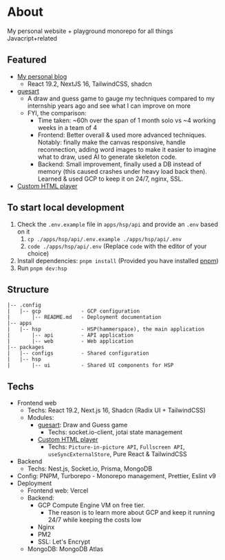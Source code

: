 # About

My personal website + playground monorepo for all things Javacript+related

## Featured

- [My personal blog](https://hspln.com)
  - React 19.2, NextJS 16, TailwindCSS, shadcn
- [guesart](https://hspln.com/guesart)
  - A draw and guess game to gauge my techniques compared to my internship years ago and see what I can improve on more
  - FYI, the comparison:
    - Time taken: ~60h over the span of 1 month solo  vs ~4 working weeks in a team of 4
    - Frontend: Better overall & used more advanced techniques. Notably: finally make the canvas responsive, handle reconnection, adding word images to make it easier to imagine what to draw, used AI to generate skeleton code.
    - Backend: Small improvement, finally used a DB instead of memory (this caused crashes under heavy load back then). Learned & used GCP to keep it on 24/7, nginx, SSL.
- [Custom HTML player](https://hspln.com/player)

## To start local development

1. Check the `.env.example` file in `apps/hsp/api` and provide an `.env` based on it 
   1. `cp ./apps/hsp/api/.env.example ./apps/hsp/api/.env`
   2. `code ./apps/hsp/api/.env` (Replace `code` with the editor of your choice)
2. Install dependencies: `pnpm install` (Provided you have installed [pnpm](https://pnpm.io/installation))
3. Run `pnpm dev:hsp`

## Structure

```
|-- .config
|   |-- gcp             - GCP configuration
|       |-- README.md   - Deployment documentation
|-- apps
|   |-- hsp             - HSP(hammerspace), the main application
|       |-- api         - API application
|       |-- web         - Web application
|-- packages
|   |-- configs         - Shared configuration
|   |-- hsp
|       |-- ui          - Shared UI components for HSP
```

## Techs

- Frontend web
  - Techs: React 19.2, Next.js 16, Shadcn (Radix UI + TailwindCSS)
  - Modules:
    - [guesart](https://web.hspln.com): Draw and Guess game
      - Techs: socket.io-client, jotai state management
    - [Custom HTML player](https://web.hspln.com/player)
      - Techs: `Picture-in-picture API`, `Fullscreen API`, `useSyncExternalStore`, Pure React & TailwindCSS
- Backend
  - Techs: Nest.js, Socket.io, Prisma, MongoDB
- Config: PNPM, Turborepo - Monorepo management, Prettier, Eslint v9
- Deployment
  - Frontend web: Vercel
  - Backend: 
    - GCP Compute Engine VM on free tier.
      - The reason is to learn more about GCP and keep it running 24/7 while keeping the costs low
    - Nginx
    - PM2
    - SSL: Let's Encrypt
  - MongoDB: MongoDB Atlas

